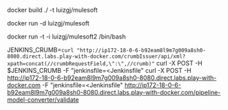 docker build ./ -t luizgj/mulesoft

docker run -d luizgj/mulesoft

docker run -t -i luizgj/mulesoft2 /bin/bash

JENKINS_CRUMB=`curl "http://ip172-18-0-6-b92eam8l9m7g009a8sh0-8080.direct.labs.play-with-docker.com/crumbIssuer/api/xml?xpath=concat(//crumbRequestField,\":\",//crumb)"`
curl -X POST -H $JENKINS_CRUMB -F "jenkinsfile=<Jenkinsfile" curl -X POST -H http://ip172-18-0-6-b92eam8l9m7g009a8sh0-8080.direct.labs.play-with-docker.com -F "jenkinsfile=<Jenkinsfile" http://ip172-18-0-6-b92eam8l9m7g009a8sh0-8080.direct.labs.play-with-docker.com/pipeline-model-converter/validate